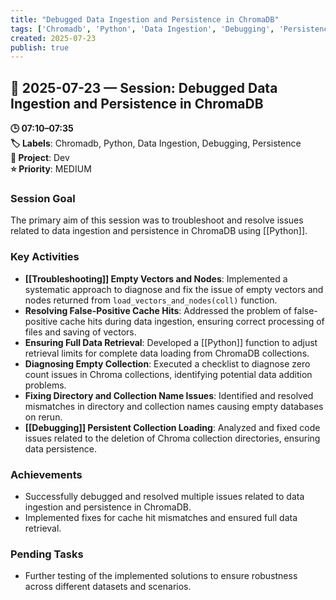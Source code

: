 ```yaml
---
title: "Debugged Data Ingestion and Persistence in ChromaDB"
tags: ['Chromadb', 'Python', 'Data Ingestion', 'Debugging', 'Persistence']
created: 2025-07-23
publish: true
---
```


## 📅 2025-07-23 — Session: Debugged Data Ingestion and Persistence in ChromaDB

**🕒 07:10–07:35**  
**🏷️ Labels**: Chromadb, Python, Data Ingestion, Debugging, Persistence  
**📂 Project**: Dev  
**⭐ Priority**: MEDIUM  


### Session Goal
The primary aim of this session was to troubleshoot and resolve issues related to data ingestion and persistence in ChromaDB using [[Python]].

### Key Activities
- **[[Troubleshooting]] Empty Vectors and Nodes**: Implemented a systematic approach to diagnose and fix the issue of empty vectors and nodes returned from `load_vectors_and_nodes(coll)` function.
- **Resolving False-Positive Cache Hits**: Addressed the problem of false-positive cache hits during data ingestion, ensuring correct processing of files and saving of vectors.
- **Ensuring Full Data Retrieval**: Developed a [[Python]] function to adjust retrieval limits for complete data loading from ChromaDB collections.
- **Diagnosing Empty Collection**: Executed a checklist to diagnose zero count issues in Chroma collections, identifying potential data addition problems.
- **Fixing Directory and Collection Name Issues**: Identified and resolved mismatches in directory and collection names causing empty databases on rerun.
- **[[Debugging]] Persistent Collection Loading**: Analyzed and fixed code issues related to the deletion of Chroma collection directories, ensuring data persistence.

### Achievements
- Successfully debugged and resolved multiple issues related to data ingestion and persistence in ChromaDB.
- Implemented fixes for cache hit mismatches and ensured full data retrieval.

### Pending Tasks
- Further testing of the implemented solutions to ensure robustness across different datasets and scenarios.
